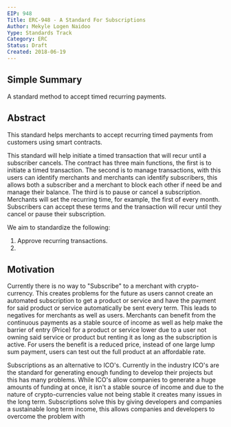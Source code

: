 ```yaml
---
EIP: 948
Title: ERC-948 - A Standard For Subscriptions
Author: Mekyle Logen Naidoo
Yype: Standards Track
Category: ERC
Status: Draft
Created: 2018-06-19
---
```


## Simple Summary

A standard method to accept timed recurring payments.

## Abstract

This standard helps merchants to accept recurring timed payments from customers using smart contracts.

This standard will help initiate a timed transaction that will recur until a subscriber cancels. The contract has three main functions, the first is to initiate a timed transaction. The second is to manage transactions, with this users can identify merchants and merchants can identify subscribers, this allows both a subscriber and a merchant to block each other if need be and manage their balance. The third is to pause or cancel a subscription. Merchants will set the recurring time, for example, the first of every month. Subscribers can accept these terms and the transaction will recur until they cancel or pause their subscription.

We aim to standardize the following:

1. Approve recurring transactions.
2.

## Motivation

Currently there is no way to "Subscribe" to a merchant with crypto-currency. This creates problems for the future as users cannot create an automated subscription to get a product or service and have the payment for said product or service automatically be sent every term. This leads to negatives for merchants as well as users. Merchants can benefit from the continuous payments as a stable source of income as well as help make the barrier of entry (Price) for a product or service lower due to a user not owning said service or product but renting it as long as the subscription is active. For users the benefit is a reduced price, instead of one large lump sum payment, users can test out the full product at an affordable rate.

Subscriptions as an alternative to ICO's. Currently in the industry ICO's are the standard for generating enough funding to develop their projects but this has many problems. While ICO's allow companies to generate a huge amounts of funding at once, it isn't a stable source of income and due to the nature of crypto-currencies value not being stable it creates many issues in the long term. Subscriptions solve this by giving developers and companies a sustainable long term income, this allows companies and developers to overcome the problem with 
